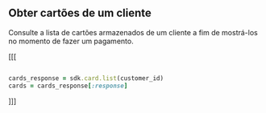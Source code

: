 ## Obter cartões de um cliente

Consulte a lista de cartões armazenados de um cliente a fim de mostrá-los no momento de fazer um pagamento.

[[[
```ruby

cards_response = sdk.card.list(customer_id)
cards = cards_response[:response]

```
]]]